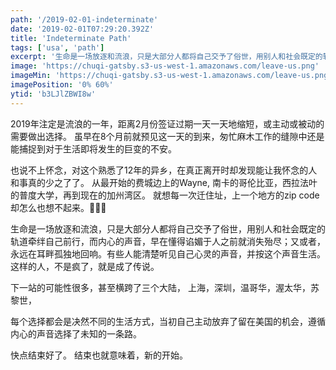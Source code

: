 ```yaml
---
path: '/2019-02-01-indeterminate'
date: '2019-02-01T07:29:20.392Z'
title: 'Indeterminate Path'
tags: ['usa', 'path']
excerpt: '生命是一场放逐和流浪，只是大部分人都将自己交予了俗世，用别人和社会既定的轨道牵绊自己前行，而内心的声音，早在懂得谄媚于人之前就消失殆尽。'
image: 'https://chuqi-gatsby.s3-us-west-1.amazonaws.com/leave-us.png'
imageMin: 'https://chuqi-gatsby.s3-us-west-1.amazonaws.com/leave-us.png'
imagePosition: '0% 60%'
ytid: 'b3LJlZBWI8w'
---
```


<div class="normal-article">
  2019年注定是流浪的一年，距离2月份签证过期一天一天地缩短，或主动或被动的需要做出选择。
  虽早在8个月前就预见这一天的到来，匆忙麻木工作的缝隙中还是能捕捉到对于生活即将发生的巨变的不安。
  
  也说不上怀念，对这个熟悉了12年的异乡，在真正离开时却发现能让我怀念的人和事真的少之了了。
  从最开始的费城边上的Wayne, 南卡的哥伦比亚，西拉法叶的普度大学，再到现在的加州湾区。
  就想每一次迁住址，上一个地方的zip code却怎么也想不起来。

  <p class="quote">
   生命是一场放逐和流浪，只是大部分人都将自己交予了俗世，用别人和社会既定的轨道牵绊自己前行，而内心的声音，早在懂得谄媚于人之前就消失殆尽；又或者，永远在耳畔孤独地回响。有些人能清楚听见自己心灵的声音，并按这个声音生活。这样的人，不是疯了，就是成了传说。

  </p>
  下一站的可能性很多，甚至横跨了三个大陆，
  上海，深圳，温哥华，渥太华，苏黎世，
  
  每个选择都会是决然不同的生活方式，当初自己主动放弃了留在美国的机会，遵循内心的声音选择了未知的一条路。
  
  快点结束好了。
  结束也就意味着，新的开始。
</div>
